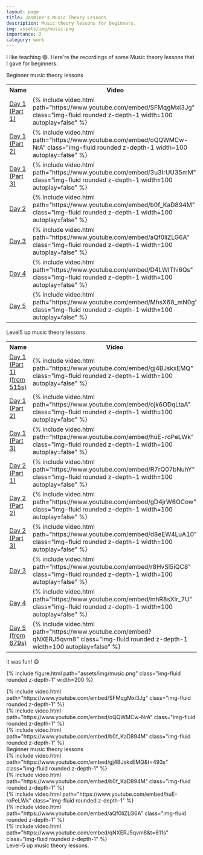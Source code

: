 ```yaml
---
layout: page
title: Jasmine's Music Theory Lessons
description: Music theory lessons for beginners.
img: assets/img/music.png
importance: 2
category: work
---
```


I like teaching :smile:. Here're the recordings of some Music theory lessons that I gave for beginners.

<div class="caption">
    Beginner music theory lessons
</div>

<div class="Music Theory Lessons Beginner">
    <table>
    <tr>
        <th> Name </th>
        <th> Video </th>
    </tr>
    <tr>
      <td class="name"><a href="https://www.youtube.com/embed/SFMqgMxi3Jg"> Day 1 (Part 1) </a></td>
      <td><div class="col-sm mt-0 mb-0 mt-md-0">{% include video.html path="https://www.youtube.com/embed/SFMqgMxi3Jg" class="img-fluid rounded z-depth-1 width=100 autoplay=false" %}</div></td>
    </tr>
    <tr>
      <td class="name"><a href="https://www.youtube.com/embed/oQQWMCw-NrA"> Day 1 (Part 2) </a></td>
      <td><div class="col-sm mt-0 mb-0 mt-md-0">{% include video.html path="https://www.youtube.com/embed/oQQWMCw-NrA" class="img-fluid rounded z-depth-1 width=100 autoplay=false" %} </div></td>
    </tr>
    <tr>
      <td class="name"><a href="https://www.youtube.com/watch?v=3u3IrUU35mM"> Day 1 (Part 3) </a></td>
      <td><div class="col-sm mt-0 mb-0 mt-md-0">{% include video.html path="https://www.youtube.com/embed/3u3IrUU35mM" class="img-fluid rounded z-depth-1 width=100 autoplay=false" %} </div></td>
    </tr>
    <tr>
      <td class="name"><a href="https://www.youtube.com/watch?v=b0f_KaD894M"> Day 2 </a></td>
      <td><div class="col-sm mt-0 mb-0 mt-md-0">{% include video.html path="https://www.youtube.com/embed/b0f_KaD894M" class="img-fluid rounded z-depth-1 width=100 autoplay=false" %} </div></td>
    <tr>
      <td class="name"><a href="https://www.youtube.com/embed/aQf0liZLG6A"> Day 3 </a></td>
      <td><div class="col-sm mt-0 mb-0 mt-md-0">{% include video.html path="https://www.youtube.com/embed/aQf0liZLG6A" class="img-fluid rounded z-depth-1 width=100 autoplay=false" %} </div></td>
    </tr>
    <tr>
      <td class="name"><a href="https://www.youtube.com/embed/D4LWIThi6Qs"> Day 4 </a></td>
      <td><div class="col-sm mt-0 mb-0 mt-md-0">{% include video.html path="https://www.youtube.com/embed/D4LWIThi6Qs" class="img-fluid rounded z-depth-1 width=100 autoplay=false" %} </div></td>
    </tr>
    <tr>
      <td class="name"><a href="https://www.youtube.com/embed/MhsX68_mN0g"> Day 5 </a></td>
      <td><div class="col-sm mt-0 mb-0 mt-md-0">{% include video.html path="https://www.youtube.com/embed/MhsX68_mN0g" class="img-fluid rounded z-depth-1 width=100 autoplay=false" %} </div></td>
    </tr>
    </table>
</div>

<div></div>

<div class="caption">
    Level5 up music theory lessons
</div>

<div class="Music Theory Lessons Level5">
    <table>
    <tr>
        <th> Name </th>
        <th> Video </th>
    </tr>
    <tr>
      <td class="name"><a href="https://www.youtube.com/watch?v=gj4BJskxEMQ&t=515s"> Day 1 (Part 1) (from 515s) </a></td>
      <td><div class="col-sm mt-0 mb-0 mt-md-0">{% include video.html path="https://www.youtube.com/embed/gj4BJskxEMQ" class="img-fluid rounded z-depth-1 width=100 autoplay=false" %}</div></td>
    </tr>
    <tr>
      <td class="name"><a href="https://www.youtube.com/embed/ojk6ODqLtaA"> Day 1 (Part 2) </a></td>
      <td><div class="col-sm mt-0 mb-0 mt-md-0">{% include video.html path="https://www.youtube.com/embed/ojk6ODqLtaA" class="img-fluid rounded z-depth-1 width=100 autoplay=false" %}</div></td>
    </tr>
    <tr>
      <td class="name"><a href="https://www.youtube.com/embed/huE-roPeLWk"> Day 1 (Part 3) </a></td>
      <td><div class="col-sm mt-0 mb-0 mt-md-0">{% include video.html path="https://www.youtube.com/embed/huE-roPeLWk" class="img-fluid rounded z-depth-1 width=100 autoplay=false" %}</div></td>
    </tr>
    <tr>
      <td class="name"><a href="https://www.youtube.com/embed/R7rQ07bNuhY"> Day 2 (Part 1) </a></td>
      <td><div class="col-sm mt-0 mb-0 mt-md-0">{% include video.html path="https://www.youtube.com/embed/R7rQ07bNuhY" class="img-fluid rounded z-depth-1 width=100 autoplay=false" %}</div></td>
    </tr>
    <tr>
      <td class="name"><a href="https://www.youtube.com/embed/gD4jrW6OCow"> Day 2 (Part 2) </a></td>
      <td><div class="col-sm mt-0 mb-0 mt-md-0">{% include video.html path="https://www.youtube.com/embed/gD4jrW6OCow" class="img-fluid rounded z-depth-1 width=100 autoplay=false" %}</div></td>
    </tr>
    <tr>
      <td class="name"><a href="https://www.youtube.com/embed/d8eEW4LuA10"> Day 2 (Part 3) </a></td>
      <td><div class="col-sm mt-0 mb-0 mt-md-0">{% include video.html path="https://www.youtube.com/embed/d8eEW4LuA10" class="img-fluid rounded z-depth-1 width=100 autoplay=false" %}</div></td>
    </tr>
    <tr>
      <td class="name"><a href="https://www.youtube.com/embed/r8HvSl5iQC8"> Day 3 </a></td>
      <td><div class="col-sm mt-0 mb-0 mt-md-0">{% include video.html path="https://www.youtube.com/embed/r8HvSl5iQC8" class="img-fluid rounded z-depth-1 width=100 autoplay=false" %}</div></td>
    </tr>
    <tr>
      <td class="name"><a href="https://www.youtube.com/embed/mhR8sXIr_7U"> Day 4 </a></td>
      <td><div class="col-sm mt-0 mb-0 mt-md-0">{% include video.html path="https://www.youtube.com/embed/mhR8sXIr_7U" class="img-fluid rounded z-depth-1 width=100 autoplay=false" %}</div></td>
    </tr>
    <tr>
      <td class="name"><a href="https://www.youtube.com/watch?v=qNXERJ5qvm8&t=679s"> Day 5 (from 679s) </a></td>
      <td><div class="col-sm mt-0 mb-0 mt-md-0">{% include video.html path="https://www.youtube.com/embed?qNXERJ5qvm8" class="img-fluid rounded z-depth-1 width=100 autoplay=false" %}</div></td>
    </tr>
    </table>
</div>


it was fun! :smile:

{% include figure.html path="assets/img/music.png" class="img-fluid rounded z-depth-1" width=200 %}


<div class="row mt-3">
    <div class="col-sm mt-3 mt-md-0">
        {% include video.html path="https://www.youtube.com/embed/SFMqgMxi3Jg" class="img-fluid rounded z-depth-1" %}
    </div>
    <div class="col-sm mt-3 mt-md-0">
        {% include video.html path="https://www.youtube.com/embed/oQQWMCw-NrA" class="img-fluid rounded z-depth-1" %}
    </div>
    <div class="col-sm mt-3 mt-md-0">
        {% include video.html path="https://www.youtube.com/embed/b0f_KaD894M" class="img-fluid rounded z-depth-1" %}
    </div>
</div>
<div class="caption">
    Beginner music theory lessons
</div>


<div class="row mt-3">
    <div class="col-sm mt-3 mt-md-0">
        {% include video.html path="https://www.youtube.com/embed/gj4BJskxEMQ&t=493s" class="img-fluid rounded z-depth-1" %}
    </div>
    <div class="col-sm mt-3 mt-md-0">
        {% include video.html path="https://www.youtube.com/embed/b0f_KaD894M" class="img-fluid rounded z-depth-1" %}
    </div>
    <div class="col-sm mt-3 mt-md-0">
        {% include video.html path="https://www.youtube.com/embed/huE-roPeLWk" class="img-fluid rounded z-depth-1" %}
    </div>
    <div class="col-sm mt-3 mt-md-0">
        {% include video.html path="https://www.youtube.com/embed/aQf0liZLG6A" class="img-fluid rounded z-depth-1" %}
    </div>
    <div class="col-sm mt-3 mt-md-0">
        {% include video.html path="https://www.youtube.com/embed/qNXERJ5qvm8&t=611s" class="img-fluid rounded z-depth-1" %}
    </div>
</div>
<div class="caption">
    Level-5 up music theory lessons.
</div>
